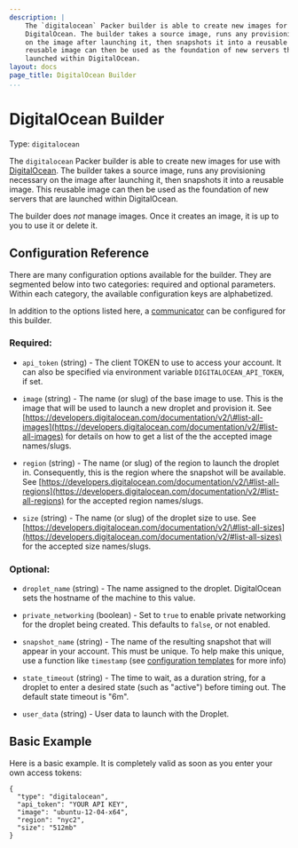 ```yaml
---
description: |
    The `digitalocean` Packer builder is able to create new images for use with
    DigitalOcean. The builder takes a source image, runs any provisioning necessary
    on the image after launching it, then snapshots it into a reusable image. This
    reusable image can then be used as the foundation of new servers that are
    launched within DigitalOcean.
layout: docs
page_title: DigitalOcean Builder
...
```


# DigitalOcean Builder

Type: `digitalocean`

The `digitalocean` Packer builder is able to create new images for use with
[DigitalOcean](https://www.digitalocean.com). The builder takes a source image,
runs any provisioning necessary on the image after launching it, then snapshots
it into a reusable image. This reusable image can then be used as the foundation
of new servers that are launched within DigitalOcean.

The builder does *not* manage images. Once it creates an image, it is up to you
to use it or delete it.

## Configuration Reference

There are many configuration options available for the builder. They are
segmented below into two categories: required and optional parameters. Within
each category, the available configuration keys are alphabetized.

In addition to the options listed here, a
[communicator](/docs/templates/communicator.html) can be configured for this
builder.

### Required:

-   `api_token` (string) - The client TOKEN to use to access your account. It
    can also be specified via environment variable `DIGITALOCEAN_API_TOKEN`,
    if set.

-   `image` (string) - The name (or slug) of the base image to use. This is the
    image that will be used to launch a new droplet and provision it. See
    [https://developers.digitalocean.com/documentation/v2/\#list-all-images](https://developers.digitalocean.com/documentation/v2/#list-all-images) for
    details on how to get a list of the the accepted image names/slugs.

-   `region` (string) - The name (or slug) of the region to launch the
    droplet in. Consequently, this is the region where the snapshot will
    be available. See
    [https://developers.digitalocean.com/documentation/v2/\#list-all-regions](https://developers.digitalocean.com/documentation/v2/#list-all-regions) for
    the accepted region names/slugs.

-   `size` (string) - The name (or slug) of the droplet size to use. See
    [https://developers.digitalocean.com/documentation/v2/\#list-all-sizes](https://developers.digitalocean.com/documentation/v2/#list-all-sizes) for
    the accepted size names/slugs.

### Optional:

-   `droplet_name` (string) - The name assigned to the droplet. DigitalOcean
    sets the hostname of the machine to this value.

-   `private_networking` (boolean) - Set to `true` to enable private networking
    for the droplet being created. This defaults to `false`, or not enabled.

-   `snapshot_name` (string) - The name of the resulting snapshot that will
    appear in your account. This must be unique. To help make this unique, use a
    function like `timestamp` (see [configuration
    templates](/docs/templates/configuration-templates.html) for more info)

-   `state_timeout` (string) - The time to wait, as a duration string, for a
    droplet to enter a desired state (such as "active") before timing out. The
    default state timeout is "6m".

-   `user_data` (string) - User data to launch with the Droplet.

## Basic Example

Here is a basic example. It is completely valid as soon as you enter your own
access tokens:

``` {.javascript}
{
  "type": "digitalocean",
  "api_token": "YOUR API KEY",
  "image": "ubuntu-12-04-x64",
  "region": "nyc2",
  "size": "512mb"
}
```
